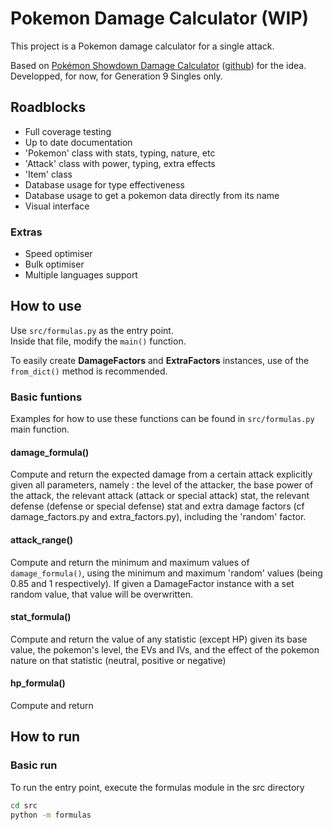 # Pokemon Damage Calculator (WIP)

This project is a Pokemon damage calculator for a single attack.

Based on [Pokémon Showdown Damage Calculator](https://calc.pokemonshowdown.com) ([github](https://github.com/smogon/damage-calc)) for the idea. Developped, for now, for Generation 9 Singles only.

## Roadblocks

- Full coverage testing
- Up to date documentation
- 'Pokemon' class with stats, typing, nature, etc
- 'Attack' class with power, typing, extra effects
- 'Item' class
- Database usage for type effectiveness
- Database usage to get a pokemon data directly from its name
- Visual interface

### Extras

- Speed optimiser
- Bulk optimiser
- Multiple languages support

## How to use

Use `src/formulas.py` as the entry point.  
Inside that file, modify the `main()` function.

To easily create **DamageFactors** and **ExtraFactors** instances, use of the `from_dict()` method is recommended.

### Basic funtions
Examples for how to use these functions can be found in `src/formulas.py` main function.

#### damage_formula()
Compute and return the expected damage from a certain attack explicitly given all parameters, namely : the level of the attacker, the base power of the attack, the relevant attack (attack or special attack) stat, the relevant defense (defense or special defense) stat and extra damage factors (cf damage_factors.py and extra_factors.py), including the 'random' factor.

#### attack_range()
Compute and return the minimum and maximum values of `damage_formula()`, using the minimum and maximum 'random' values (being 0.85 and 1 respectively).
If given a DamageFactor instance with a set random value, that value will be overwritten.

#### stat_formula()
Compute and return the value of any statistic (except HP) given its base value, the pokemon's level, the EVs and IVs, and the effect of the pokemon nature on that statistic (neutral, positive or negative) 

#### hp_formula()
Compute and return 

## How to run

### Basic run

To run the entry point, execute the formulas module in the src directory

```cmd
cd src
python -m formulas
```
